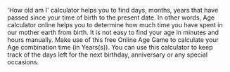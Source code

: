 
'How old am I' calculator helps you to find days, months, years that have passed since your time of birth to the present date. In other words, Age calculator online helps you to determine how much time you have spent in our mother earth from birth. It is not easy to find your age in minutes and hours manually. Make use of this free Online Age Game to calculate your Age combination time (in Years(s)). You can use this calculator to keep track of the days left for the next birthday, anniversary or any special occasions.
